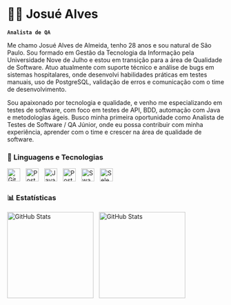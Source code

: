 # 🧔🏽 Josué Alves

**`Analista de QA`**

Me chamo Josué Alves de Almeida, tenho 28 anos e sou natural de São Paulo. Sou formado em Gestão da Tecnologia da Informação pela Universidade Nove de Julho e estou em transição para a área de Qualidade de Software. Atuo atualmente com suporte técnico e análise de bugs em sistemas hospitalares, onde desenvolvi habilidades práticas em testes manuais, uso de PostgreSQL, validação de erros e comunicação com o time de desenvolvimento.

Sou apaixonado por tecnologia e qualidade, e venho me especializando em testes de software, com foco em testes de API, BDD, automação com Java e metodologias ágeis. Busco minha primeira oportunidade como Analista de Testes de Software / QA Júnior, onde eu possa contribuir com minha experiência, aprender com o time e crescer na área de qualidade de software.




### 🤖 Linguagens e Tecnologias


<img 
    align="left" 
    alt="Git" 
    title="Git"
    width="30px" 
    style="padding-right: 10px;" 
    src="https://cdn.jsdelivr.net/gh/devicons/devicon@latest/icons/git/git-original.svg" 
/>

<img 
    align="left" 
    alt="Postman" 
    title="Postman"
    width="30px" 
    style="padding-right: 10px;" 
    src="https://cdn.jsdelivr.net/gh/devicons/devicon@latest/icons/postman/postman-original.svg" 
/>
<img 
    align="left" 
    alt="Java" 
    title="Java"
    width="30px" 
    style="padding-right: 10px;" 
    src="https://cdn.jsdelivr.net/gh/devicons/devicon@latest/icons/java/java-original.svg" 
/>

<img 
    align="left" 
    alt="PostgreSQL" 
    title="PostgreSQL"
    width="30px" 
    style="padding-right: 10px;" 
    src="https://cdn.jsdelivr.net/gh/devicons/devicon@latest/icons/postgresql/postgresql-original.svg" 
/>
<img 
    align="left" 
    alt="Swagger" 
    title="Swagger"
    width="30px" 
    style="padding-right: 10px;" 
    src="https://cdn.jsdelivr.net/gh/devicons/devicon@latest/icons/selenium/selenium-original.svg" 
/>
<img 
    align="left" 
    alt="Selenium" 
    title="Selenium"
    width="30px" 
    style="padding-right: 10px;" 
    src="https://cdn.jsdelivr.net/gh/devicons/devicon@latest/icons/swagger/swagger-original.svg" 
/>
<br/>
<br/>

### 📊 Estatísticas

  <img 
    align="left" 
    alt="GitHub Stats" 
    height="200" 
    style="padding-right: 10px;" 
    src="https://github-readme-stats.vercel.app/api?username=JosueAlves52306&show_icons=true&theme=dark&incluede_all_commits=true&locale=pt-br" 
  />

<img 
      align="left" 
      alt="GitHub Stats" 
      height="200" 
      style="padding-right: 10px;" 
      src="https://github-readme-stats.vercel.app/api/top-langs/?username=Josuealves52306&theme=dark&layout=compact&custom_title=Tecnologias&langs_count=6" 
  />

